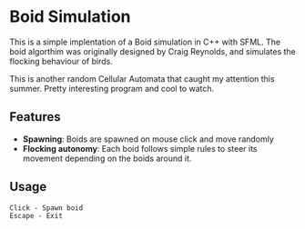 # Boid Simulation

This is a simple implentation of a Boid simulation in C++ with SFML. The boid algorthim was originally designed by Craig Reynolds, and simulates the flocking behaviour of birds.

This is another random Cellular Automata that caught my attention this summer. Pretty interesting program and cool to watch.

## Features

- **Spawning**: Boids are spawned on mouse click and move randomly
- **Flocking autonomy**: Each boid follows simple rules to steer its movement depending on the boids around it.

## Usage

    Click - Spawn boid
    Escape - Exit
